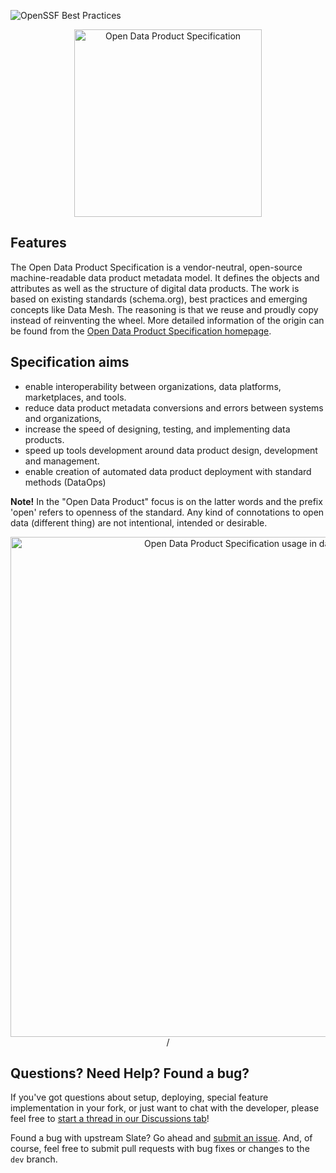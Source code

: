 ![OpenSSF Best Practices](https://www.bestpractices.dev/projects/10024/badge)

<p align="center">
  <img src="https://opendataproducts.org/images/social.png" alt="Open Data Product Specification" width="300">
</p>

Features
------------

The Open Data Product Specification is a vendor-neutral, open-source machine-readable data product metadata model. It defines the objects and attributes as well as the structure of digital data products. The work is based on existing standards (schema.org), best practices and emerging concepts like Data Mesh. The reasoning is that we reuse and proudly copy instead of reinventing the wheel. More detailed information of the origin can be found from the [Open Data Product Specification homepage](https://www.dataproductbusiness.com/open-data-product-specification). 

Specification aims
------------

* enable interoperability between organizations, data platforms,  marketplaces, and tools. 
* reduce data product metadata conversions and errors between systems and organizations, 
* increase the speed of designing, testing, and implementing data products. 
* speed up tools development around data product design, development and management.
* enable creation of automated data product deployment with standard methods (DataOps)

**Note!** In the "Open Data Product" focus is on the latter words and the prefix 'open' refers to openness of the standard. Any kind of connotations to open data (different thing) are not intentional, intended or desirable. 

<p align="center">
  <img src="https://raw.githubusercontent.com/Open-Data-Product-Initiative/open-data-product-spec/main/source/images/datapipeline-hydra.jpg" alt="Open Data Product Specification usage in data value chain" width="800">/
</p>


Questions? Need Help? Found a bug?
--------------------

If you've got questions about setup, deploying, special feature implementation in your fork, or just want to chat with the developer, please feel free to [start a thread in our Discussions tab](https://github.com/Open-Data-Product-Initiative/open-data-product-spec/discussions)!

Found a bug with upstream Slate? Go ahead and [submit an issue](https://github.com/Open-Data-Product-Initiative/dev/issues). And, of course, feel free to submit pull requests with bug fixes or changes to the `dev` branch.


